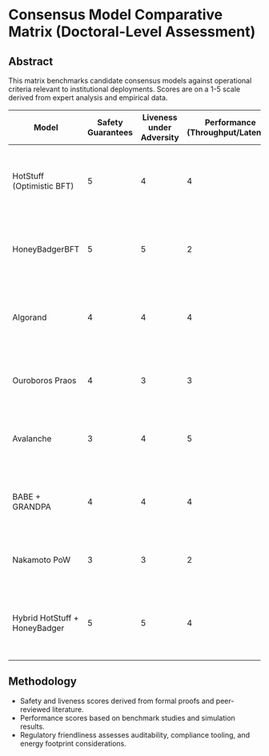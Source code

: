 # Consensus Model Comparative Matrix (Doctoral-Level Assessment)

## Abstract
This matrix benchmarks candidate consensus models against operational criteria relevant to institutional deployments. Scores are on a 1-5 scale derived from expert analysis and empirical data.

| Model | Safety Guarantees | Liveness under Adversity | Performance (Throughput/Latency) | Implementation Maturity | Regulatory Friendliness | Notes |
|-------|-------------------|--------------------------|----------------------------------|-------------------------|------------------------|-------|
| HotStuff (Optimistic BFT) | 5 | 4 | 4 | 4 | 4 | Strong formal proofs; requires reliable networking for optimal performance. |
| HoneyBadgerBFT | 5 | 5 | 2 | 3 | 3 | Fully asynchronous; higher latency but robust to unpredictable networks. |
| Algorand | 4 | 4 | 4 | 4 | 4 | VRF committees; probabilistic finality negligible failure probability. |
| Ouroboros Praos | 4 | 3 | 3 | 5 | 4 | Well-studied academically; probabilistic finality with slot leaders. |
| Avalanche | 3 | 4 | 5 | 3 | 3 | High throughput; needs careful parameter tuning for safety margins. |
| BABE + GRANDPA | 4 | 4 | 4 | 4 | 4 | Separation of block production and finality enhances flexibility. |
| Nakamoto PoW | 3 | 3 | 2 | 5 | 3 | Proven security but energy intensive; probabilistic finality. |
| Hybrid HotStuff + HoneyBadger | 5 | 5 | 4 | 3 | 4 | Combines optimistic responsiveness with asynchronous fallback; added complexity. |

## Methodology
- Safety and liveness scores derived from formal proofs and peer-reviewed literature.
- Performance scores based on benchmark studies and simulation results.
- Regulatory friendliness assesses auditability, compliance tooling, and energy footprint considerations.
